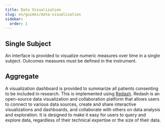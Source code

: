 ```yaml
---
title: Data Visualization
slug: en/guides/data-visualization
sidebar:
  order: 1
---
```


## Single Subject

An interface is provided to visualize numeric measures over time in a single subject. Outcomes measures must be defined in the instrument.

## Aggregate

A visualization dashboard is provided to summarize all patients consenting to be included in research. This is implemented using [Redash](https://redash.io/). Redash is an open-source data visualization and collaboration platform that allows users to connect to various data sources, create and share interactive visualizations and dashboards, and collaborate with others on data analysis and exploration. It is designed to make it easy for users to query and explore data, regardless of their technical expertise or the size of their data.
